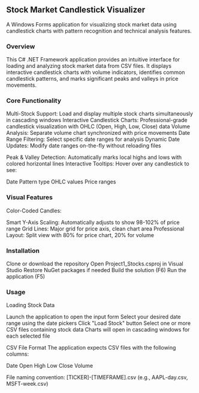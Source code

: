 **<h2>Stock Market Candlestick Visualizer</h2>**
A Windows Forms application for visualizing stock market data using candlestick charts with pattern recognition and technical analysis features.
<h3>Overview</h3>
This C# .NET Framework application provides an intuitive interface for loading and analyzing stock market data from CSV files. It displays interactive candlestick charts with volume indicators, identifies common candlestick patterns, and marks significant peaks and valleys in price movements.

<h3>Core Functionality</h3>

Multi-Stock Support: Load and display multiple stock charts simultaneously in cascading windows
Interactive Candlestick Charts: Professional-grade candlestick visualization with OHLC (Open, High, Low, Close) data
Volume Analysis: Separate volume chart synchronized with price movements
Date Range Filtering: Select specific date ranges for analysis
Dynamic Date Updates: Modify date ranges on-the-fly without reloading files


Peak & Valley Detection: Automatically marks local highs and lows with colored horizontal lines
Interactive Tooltips: Hover over any candlestick to see:

Date
Pattern type
OHLC values
Price ranges

<h3>Visual Features</h3>

Color-Coded Candles:

Smart Y-Axis Scaling: Automatically adjusts to show 98-102% of price range
Grid Lines: Major grid for price axis, clean chart area
Professional Layout: Split view with 80% for price chart, 20% for volume

<h3>Installation</h3>

Clone or download the repository
Open Project1_Stocks.csproj in Visual Studio
Restore NuGet packages if needed
Build the solution (F6)
Run the application (F5)

<h3>Usage</h3>
Loading Stock Data

Launch the application to open the input form
Select your desired date range using the date pickers
Click "Load Stock" button
Select one or more CSV files containing stock data
Charts will open in cascading windows for each selected file

CSV File Format
The application expects CSV files with the following columns:

Date
Open
High
Low
Close
Volume

File naming convention: [TICKER]-[TIMEFRAME].csv (e.g., AAPL-day.csv, MSFT-week.csv)
